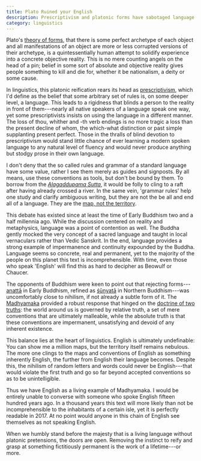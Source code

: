 ```yaml
---
title: Plato Ruined your English
description: Prescriptivism and platonic forms have sabotaged language learning for generations. We need a linguistic Madhyamaka.
category: linguistics
---
```


Plato's [theory of forms][0], that there is some perfect archetype of each object and all manifestations of an object are more or less corrupted versions of their archetype, is a quintessentially human attempt to solidify experience into a concrete objective reality. This is no mere counting angels on the head of a pin; belief in some sort of absolute and objective reality gives people something to kill and die for, whether it be nationalism, a deity or some cause.

In linguistics, this platonic reification rears its head as [prescriptivism][1], which I'd define as the belief that some arbitrary set of rules is, on some deeper level, a language. This leads to a rigidness that blinds a person to the reality in front of them---nearly all native speakers of a language speak one way, yet some prescriptivists insists on using the language in a different manner. The loss of thou, whither and -th verb endings is no more tragic a loss than the present decline of whom, the which-what distinction or past simple supplanting present perfect. Those in the thralls of blind devotion to prescriptivism would stand little chance of ever learning a modern spoken language to any natural level of fluency and would never produce anything but stodgy prose in their own language.

I don't deny that the so called rules and grammar of a standard language have some value, rather I see them merely as guides and signposts. By all means, use these conventions as tools, but don't be bound by them. To borrow from the [*Alagaddupama Sutta*][2], it would be folly to cling to a raft after having already crossed a river. In the same vein, 'grammar rules' help one study and clarify ambiguous writing, but they are not the be all and end all of a language. They are the [map, not the territory][3].

This debate has existed since at least the time of Early Buddhism two and a half millennia ago. While the discussion centered on reality and metaphysics, language was a point of contention as well. The Buddha gently mocked the very concept of a sacred language and taught in local vernaculars rather than Vedic Sanskrit. In the end, language provides a strong example of impermanence and continuity expounded by the Buddha. Language seems so concrete, real and permanent, yet to the majority of the people on this planet this text is incomprehensible. With time, even those who speak 'English' will find this as hard to decipher as Beowulf or Chaucer.

The opponents of Buddhism were keen to point out that rejecting forms---[anattā][4] in Early Buddhism, refined as [śūnyatā][5] in Northern Buddhism---was uncomfortably close to nihilism, if not already a subtle form of it. The [Madhyamaka][6] provided a robust response that hinged on the [doctrine of two truths][7]: the world around us is governed by relative truth, a set of mere conventions that are ultimately malleable, while the absolute truth is that these conventions are impermanent, unsatisfying and devoid of any inherent existence.

This balance lies at the heart of linguistics. English is ultimately undefinable: You can show me a million maps, but the territory itself remains nebulous. The more one clings to the maps and conventions of English as something inherently English, the further from English their language becomes. Despite this, the nihilism of random letters and words could never be English---that would violate the first truth and go so far beyond accepted conventions so as to be unintelligible.

Thus we have English as a living example of Madhyamaka. I would be entirely unable to converse with someone who spoke English fifteen hundred years ago. In a thousand years this text will more likely than not be incomprehensible to the inhabitants of a certain isle, yet it is perfectly readable in 2017. At no point would anyone in this chain of English see themselves as not speaking English.

When we humbly stand before the majesty that is a living language without platonic pretensions, the doors are open. Removing the instinct to reify and grasp at something fictitiously permanent is the work of a lifetime---or more.  

[0]: https://en.wikipedia.org/wiki/Theory_of_Forms
[1]: https://en.wikipedia.org/wiki/Linguistic_prescription
[2]: http://www.accesstoinsight.org/tipitaka/mn/mn.022.than.html
[3]: https://en.wikipedia.org/wiki/Map–territory_relation
[4]: https://en.wikipedia.org/wiki/Anatta
[5]: https://en.wikipedia.org/wiki/Śūnyatā
[6]: https://en.wikipedia.org/wiki/Madhyamaka
[7]: https://en.wikipedia.org/wiki/Two_truths_doctrine
